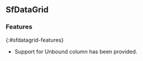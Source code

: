## SfDataGrid

### Features
{:#sfdatagrid-features}

*  Support for Unbound column has been provided.

